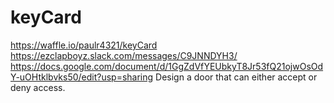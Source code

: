 # keyCard
https://waffle.io/paulr4321/keyCard
https://ezclapboyz.slack.com/messages/C9JNNDYH3/
https://docs.google.com/document/d/1GgZdVfYEUbkyT8Jr53fQ21ojwOsOdY-uOHtklbvks50/edit?usp=sharing
Design a door that can either accept or deny access.
